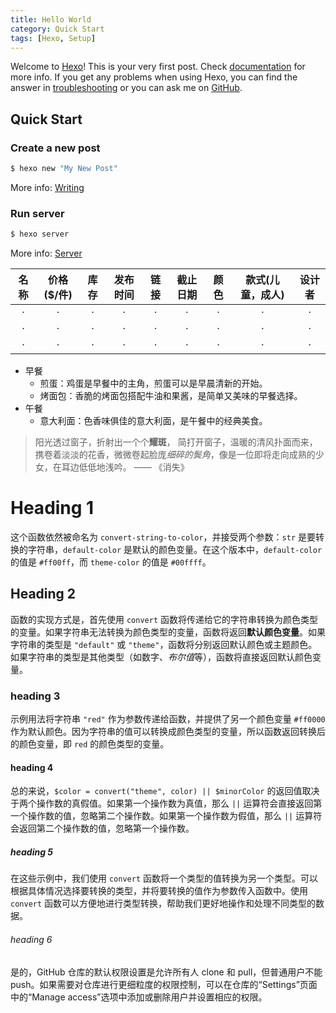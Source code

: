 ```yaml
---
title: Hello World
category: Quick Start
tags: [Hexo, Setup]
---
```

Welcome to [Hexo](https://hexo.io/)! This is your very first post. Check [documentation](https://hexo.io/docs/) for more info. If you get any problems when using Hexo, you can find the answer in [troubleshooting](https://hexo.io/docs/troubleshooting.html) or you can ask me on [GitHub](https://github.com/hexojs/hexo/issues).

## Quick Start

### Create a new post

``` bash
$ hexo new "My New Post"
```

More info: [Writing](https://hexo.io/docs/writing.html)

### Run server

``` bash
$ hexo server
```

More info: [Server](https://hexo.io/docs/server.html)

| 名称 | 价格($/件) | 库存 | 发布时间 | 链接 | 截止日期 | 颜色 | 款式(儿童，成人) | 设计者 |
| :--: | :--------: | :--: | :------: | :--: | :------: | :--: | :--------------: | :----: |
|  ·   |     ·      |  ·   |    ·     |  ·   |    ·     |  ·   |        ·         |   ·    |
|  ·   |     ·      |  ·   |    ·     |  ·   |    ·     |  ·   |        ·         |   ·    |
|  ·   |     ·      |  ·   |    ·     |  ·   |    ·     |  ·   |        ·         |   ·    |

- 早餐
  - 煎蛋：鸡蛋是早餐中的主角，煎蛋可以是早晨清新的开始。
  - 烤面包：香脆的烤面包搭配牛油和果酱，是简单又美味的早餐选择。
- 午餐
  - 意大利面：色香味俱佳的意大利面，是午餐中的经典美食。

> 阳光透过窗子，折射出一个个**耀斑**， 简打开窗子，温暖的清风扑面而来，携卷着淡淡的花香，微微卷起脸庞*细碎的鬓角*，像是一位即将走向成熟的少女，在耳边低低地浅吟。 —— 《消失》

# Heading 1

这个函数依然被命名为 `convert-string-to-color`，并接受两个参数：`str` 是要转换的字符串，`default-color` 是默认的颜色变量。在这个版本中，`default-color` 的值是 `#ff00ff`，而 `theme-color` 的值是 `#00ffff`。

## Heading 2

函数的实现方式是，首先使用 `convert` 函数将传递给它的字符串转换为颜色类型的变量。如果字符串无法转换为颜色类型的变量，函数将返回**默认颜色变量**。如果字符串的类型是 `"default"` 或 `"theme"`，函数将分别返回默认颜色或主题颜色。如果字符串的类型是其他类型（如数字、*布尔值*等），函数将直接返回默认颜色变量。

### heading 3

示例用法将字符串 `"red"` 作为参数传递给函数，并提供了另一个颜色变量 `#ff0000` 作为默认颜色。因为字符串的值可以转换成颜色类型的变量，所以函数返回转换后的颜色变量，即 `red` 的颜色类型的变量。

#### heading 4

总的来说，`$color = convert("theme", color) || $minorColor` 的返回值取决于两个操作数的真假值。如果第一个操作数为真值，那么 `||` 运算符会直接返回第一个操作数的值，忽略第二个操作数。如果第一个操作数为假值，那么 `||` 运算符会返回第二个操作数的值，忽略第一个操作数。

##### heading 5

在这些示例中，我们使用 `convert` 函数将一个类型的值转换为另一个类型。可以根据具体情况选择要转换的类型，并将要转换的值作为参数传入函数中。使用 `convert` 函数可以方便地进行类型转换，帮助我们更好地操作和处理不同类型的数据。

###### heading 6

是的，GitHub 仓库的默认权限设置是允许所有人 clone 和 pull，但普通用户不能 push。如果需要对仓库进行更细粒度的权限控制，可以在仓库的“Settings”页面中的“Manage access”选项中添加或删除用户并设置相应的权限。